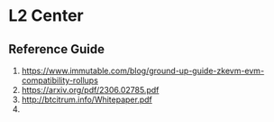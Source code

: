 # L2 Center

## 


## Reference Guide

1. https://www.immutable.com/blog/ground-up-guide-zkevm-evm-compatibility-rollups
2. https://arxiv.org/pdf/2306.02785.pdf
3. http://btcitrum.info/Whitepaper.pdf
4. 
